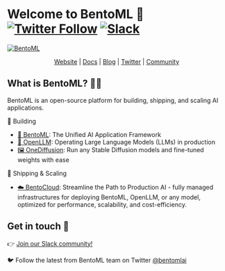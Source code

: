 # Welcome to BentoML 👋  [![Twitter Follow](https://img.shields.io/twitter/follow/bentomlai?style=social)](https://twitter.com/bentomlai) [![Slack](https://img.shields.io/badge/Slack-Join-4A154B?style=social)](https://l.bentoml.com/join-slack)

[![BentoML](https://github.com/bentoml/.github/assets/489344/90984523-d9dc-43eb-b43e-164eb12ada20)](http://bentoml.com)



<div align="center">
<a href="http://bentoml.com">Website</a> | <a href="https://docs.bentoml.com">Docs</a> | <a href="https://bentoml.com/blog">Blog</a> | <a href="https://twitter.com/bentomlai">Twitter</a> | <a href="https://l.bentoml.com/join-slack">Community</a>
</div>

## What is BentoML? 👩‍🍳

BentoML is an open-source platform for building, shipping, and scaling AI applications.

🔨 Building
- [🍱 BentoML](https://github.com/bentoml/BentoML): The Unified AI Application Framework
- [🦾 OpenLLM](https://github.com/bentoml/OpenLLM): Operating Large Language Models (LLMs) in production
- [🖼️ OneDiffusion](https://github.com/bentoml/OneDiffusion): Run any Stable Diffusion models and fine-tuned weights with ease

🚢 Shipping & Scaling
- [☁️ BentoCloud](https://www.bentoml.com/cloud): Streamline the Path to Production AI - fully managed infrastructures for deploying BentoML, OpenLLM, or any model, optimized for performance, scalability, and cost-efficiency.


## Get in touch 💬

👉 [Join our Slack community!](https://l.bentoml.com/join-slack)

🐦 Follow the latest from BentoML team on Twitter [@bentomlai](https://twitter.com/bentomlai)
